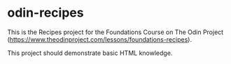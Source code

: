 # odin-recipes
This is the Recipes project for the Foundations Course on The Odin Project (https://www.theodinproject.com/lessons/foundations-recipes).

This project should demonstrate basic HTML knowledge.